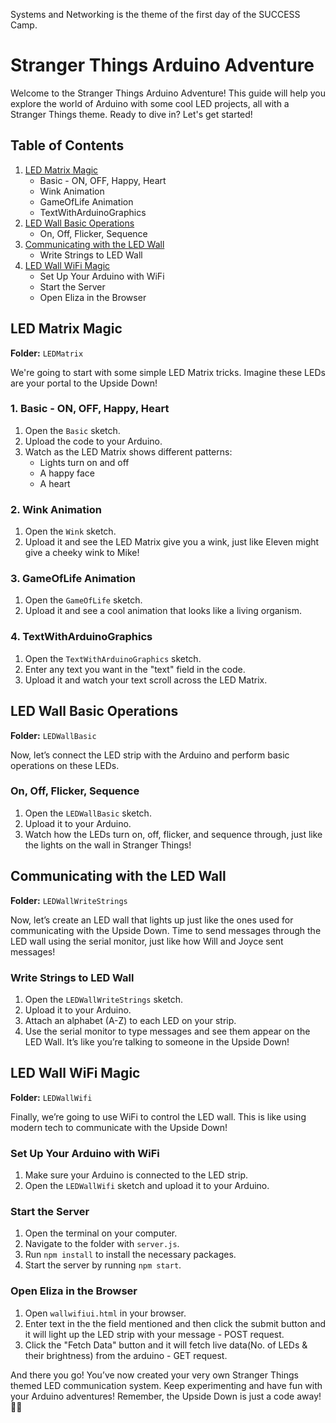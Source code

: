 Systems and Networking is the theme of the first day of the SUCCESS Camp.


# Stranger Things Arduino Adventure

Welcome to the Stranger Things Arduino Adventure! This guide will help you explore the world of Arduino with some cool LED projects, all with a Stranger Things theme. Ready to dive in? Let's get started!

## Table of Contents
1. [LED Matrix Magic](#led-matrix-magic)
    - Basic - ON, OFF, Happy, Heart
    - Wink Animation
    - GameOfLife Animation
    - TextWithArduinoGraphics
2. [LED Wall Basic Operations](#led-wall-basic-operations)
    - On, Off, Flicker, Sequence
3. [Communicating with the LED Wall](#communicating-with-the-led-wall)
    - Write Strings to LED Wall
4. [LED Wall WiFi Magic](#led-wall-wifi-magic)
    - Set Up Your Arduino with WiFi
    - Start the Server
    - Open Eliza in the Browser

## LED Matrix Magic

**Folder:** `LEDMatrix`

We're going to start with some simple LED Matrix tricks. Imagine these LEDs are your portal to the Upside Down!

### 1. Basic - ON, OFF, Happy, Heart
1. Open the `Basic` sketch.
2. Upload the code to your Arduino.
3. Watch as the LED Matrix shows different patterns:
    - Lights turn on and off
    - A happy face
    - A heart

### 2. Wink Animation
1. Open the `Wink` sketch.
2. Upload it and see the LED Matrix give you a wink, just like Eleven might give a cheeky wink to Mike!

### 3. GameOfLife Animation
1. Open the `GameOfLife` sketch.
2. Upload it and see a cool animation that looks like a living organism.

### 4. TextWithArduinoGraphics
1. Open the `TextWithArduinoGraphics` sketch.
2. Enter any text you want in the "text" field in the code.
3. Upload it and watch your text scroll across the LED Matrix.

## LED Wall Basic Operations

**Folder:** `LEDWallBasic`

Now, let’s connect the LED strip with the Arduino and perform basic operations on these LEDs.

### On, Off, Flicker, Sequence
1. Open the `LEDWallBasic` sketch.
2. Upload it to your Arduino.
3. Watch how the LEDs turn on, off, flicker, and sequence through, just like the lights on the wall in Stranger Things!

## Communicating with the LED Wall

**Folder:** `LEDWallWriteStrings`

Now, let’s create an LED wall that lights up just like the ones used for communicating with the Upside Down. Time to send messages through the LED wall using the serial monitor, just like how Will and Joyce sent messages!

### Write Strings to LED Wall
1. Open the `LEDWallWriteStrings` sketch.
2. Upload it to your Arduino.
3. Attach an alphabet (A-Z) to each LED on your strip.
4. Use the serial monitor to type messages and see them appear on the LED Wall. It’s like you’re talking to someone in the Upside Down!

## LED Wall WiFi Magic

**Folder:** `LEDWallWifi`

Finally, we’re going to use WiFi to control the LED wall. This is like using modern tech to communicate with the Upside Down!

### Set Up Your Arduino with WiFi
1. Make sure your Arduino is connected to the LED strip.
2. Open the `LEDWallWifi` sketch and upload it to your Arduino.

### Start the Server
1. Open the terminal on your computer.
2. Navigate to the folder with `server.js`.
3. Run `npm install` to install the necessary packages.
4. Start the server by running `npm start`.

### Open Eliza in the Browser
1. Open `wallwifiui.html` in your browser.
2. Enter text in the the field mentioned and then click the submit button and it will light up the LED strip with your message - POST request.
3. Click the "Fetch Data" button and it will fetch live data(No. of LEDs & their brightness) from the arduino - GET request.

And there you go! You’ve now created your very own Stranger Things themed LED communication system. Keep experimenting and have fun with your Arduino adventures! Remember, the Upside Down is just a code away! 🚀✨
